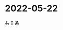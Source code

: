 # 2022-05-22

共 0 条

<!-- BEGIN WEIBO -->
<!-- 最后更新时间 Sun May 22 2022 10:37:39 GMT+0800 (China Standard Time) -->

<!-- END WEIBO -->
